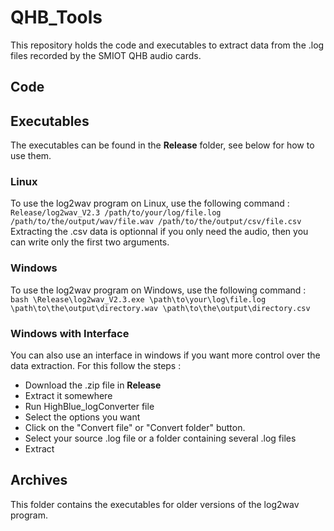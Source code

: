 # QHB_Tools

This repository holds the code and executables to extract data from the .log files recorded by the SMIOT QHB audio cards.

## Code

## Executables

The executables can be found in the __Release__ folder, see below for how to use them.

### Linux

To use the log2wav program on Linux, use the following command :  
`Release/log2wav_V2.3 /path/to/your/log/file.log /path/to/the/output/wav/file.wav /path/to/the/output/csv/file.csv`
Extracting the .csv data is optionnal if you only need the audio, then you can write only the first two arguments.

### Windows

To use the log2wav program on Windows, use the following command :
`bash \Release\log2wav_V2.3.exe \path\to\your\log\file.log \path\to\the\output\directory.wav \path\to\the\output\directory.csv`

### Windows with Interface

You can also use an interface in windows if you want more control over the data extraction. For this follow the steps :
- Download the .zip file in __Release__
- Extract it somewhere
- Run HighBlue_logConverter file
- Select the options you want
- Click on the "Convert file" or "Convert folder" button.
- Select your source .log file or a folder containing several .log files
- Extract

## Archives

This folder contains the executables for older versions of the log2wav program.

